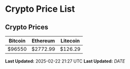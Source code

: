 # Crypto Price List

## Crypto Prices
| Bitcoin | Ethereum | Litecoin |
| ------- | -------- | -------- |
| $96550 | $2772.99 | $126.29 |
**Last Updated:** 2025-02-22 21:27 UTC
**Last Updated:** $DATE$
